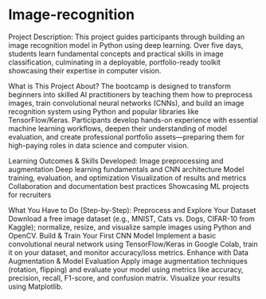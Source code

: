 # Image-recognition

Project Description:
This project guides participants through building an image recognition model in Python
using deep learning. Over five days, students learn fundamental concepts and practical
skills in image classification, culminating in a deployable, portfolio-ready toolkit
showcasing their expertise in computer vision.

What is This Project About?
The bootcamp is designed to transform beginners into skilled AI practitioners by
teaching them how to preprocess images, train convolutional neural networks (CNNs),
and build an image recognition system using Python and popular libraries like
TensorFlow/Keras. Participants develop hands-on experience with essential machine
learning workflows, deepen their understanding of model evaluation, and create
professional portfolio assets—preparing them for high-paying roles in data science and
computer vision.

Learning Outcomes & Skills Developed:
Image preprocessing and augmentation
Deep learning fundamentals and CNN architecture
Model training, evaluation, and optimization
Visualization of results and metrics
Collaboration and documentation best practices
Showcasing ML projects for recruiters

What You Have to Do (Step-by-Step):
Preprocess and Explore Your Dataset
Download a free image dataset (e.g., MNIST, Cats vs. Dogs, CIFAR-10 from Kaggle);
normalize, resize, and visualize sample images using Python and OpenCV.
Build & Train Your First CNN Model
Implement a basic convolutional neural network using TensorFlow/Keras in Google
Colab, train it on your dataset, and monitor accuracy/loss metrics.
Enhance with Data Augmentation & Model Evaluation
Apply image augmentation techniques (rotation, flipping) and evaluate your model 
using metrics like accuracy, precision, recall, F1-score, and confusion matrix. 
Visualize
your results using Matplotlib.
 
